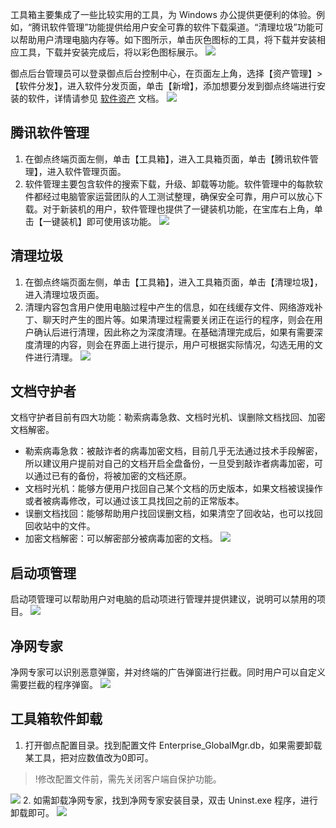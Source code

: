 工具箱主要集成了一些比较实用的工具，为 Windows 办公提供更便利的体验。例如，“腾讯软件管理”功能提供给用户安全可靠的软件下载渠道。“清理垃圾”功能可以帮助用户清理电脑内存等。如下图所示，单击灰色图标的工具，将下载并安装相应工具，下载并安装完成后，将以彩色图标展示。
![](https://main.qcloudimg.com/raw/a7c2b32929985c5213baa783363762bf.png)

御点后台管理员可以登录御点后台控制中心，在页面左上角，选择【资产管理】>【软件分发】，进入软件分发页面，单击【新增】，添加想要分发到御点终端进行安装的软件，详情请参见 [软件资产](https://cloud.tencent.com/document/product/1009/40165) 文档。
![](https://main.qcloudimg.com/raw/deb8a00b51e9ca989dc1f1360e8bd22f.png)

## 腾讯软件管理
1. 在御点终端页面左侧，单击【工具箱】，进入工具箱页面，单击【腾讯软件管理】，进入软件管理页面。
2. 软件管理主要包含软件的搜索下载，升级、卸载等功能。软件管理中的每款软件都经过电脑管家运营团队的人工测试整理，确保安全可靠，用户可以放心下载。对于新装机的用户，软件管理也提供了一键装机功能，在宝库右上角，单击【一键装机】即可使用该功能。
![](https://main.qcloudimg.com/raw/d894e76cdd21f638041cd62ef90dd6e1.png)

## 清理垃圾
1. 在御点终端页面左侧，单击【工具箱】，进入工具箱页面，单击【清理垃圾】，进入清理垃圾页面。
2. 清理内容包含用户使用电脑过程中产生的信息，如在线缓存文件、网络游戏补丁、聊天时产生的图片等。如果清理过程需要关闭正在运行的程序，则会在用户确认后进行清理，因此称之为深度清理。在基础清理完成后，如果有需要深度清理的内容，则会在界面上进行提示，用户可根据实际情况，勾选无用的文件进行清理。
![](https://main.qcloudimg.com/raw/acefe8522e5331c7b9a38b49e58b4aa4.png)

## 文档守护者
文档守护者目前有四大功能：勒索病毒急救、文档时光机、误删除文档找回、加密文档解密。
- 勒索病毒急救：被敲诈者的病毒加密文档，目前几乎无法通过技术手段解密，所以建议用户提前对自己的文档开启全盘备份，一旦受到敲诈者病毒加密，可以通过已有的备份，将被加密的文档还原。
- 文档时光机：能够方便用户找回自己某个文档的历史版本，如果文档被误操作或者被病毒修改，可以通过该工具找回之前的正常版本。
- 误删文档找回：能够帮助用户找回误删文档，如果清空了回收站，也可以找回回收站中的文件。
- 加密文档解密：可以解密部分被病毒加密的文档。
![](https://main.qcloudimg.com/raw/12a998cccccb3db4bf642d748da9ef1d.png)

##  启动项管理
启动项管理可以帮助用户对电脑的启动项进行管理并提供建议，说明可以禁用的项目。
![](https://main.qcloudimg.com/raw/3f7b2e48555b725c7424eb99035f352b.png)

## 净网专家

净网专家可以识别恶意弹窗，并对终端的广告弹窗进行拦截。同时用户可以自定义需要拦截的程序弹窗。
![](https://main.qcloudimg.com/raw/10982c9cddfd6bc36c208111af6b1722.png)

## 工具箱软件卸载
1. 打开御点配置目录。找到配置文件 Enterprise_GlobalMgr.db，如果需要卸载某工具，把对应数值改为0即可。
>!修改配置文件前，需先关闭客户端自保护功能。
>
![](https://main.qcloudimg.com/raw/70ae75679a6a501a2c30381905c930ca.png)
2. 如需卸载净网专家，找到净网专家安装目录，双击 Uninst.exe 程序，进行卸载即可。
![](https://main.qcloudimg.com/raw/646effe2098c303da86847c8cbbc8240.png)
